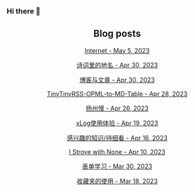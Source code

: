 ### Hi there 👋

<!--
**EuDs63/EuDs63** is a ✨ _special_ ✨ repository because its `README.md` (this file) appears on your GitHub profile.

Here are some ideas to get you started:

- 🔭 I’m currently working on ...
- 🌱 I’m currently learning ...
- 👯 I’m looking to collaborate on ...
- 🤔 I’m looking for help with ...
- 💬 Ask me about ...
- 📫 How to reach me: ...
- 😄 Pronouns: ...
- ⚡ Fun fact: ...
-->

<h2 align="center">Blog posts</h2>
<!-- BLOG-POST-LIST:START --><p align="center"><a href= http://euds63.github.io/2023/05/05/Internet/ > Internet - May 5, 2023 </a></p><p align="center"><a href= http://euds63.github.io/2023/05/01/place-names-in-poetry/ > 诗词里的地名 - Apr 30, 2023 </a></p><p align="center"><a href= http://euds63.github.io/2023/04/30/Blog-and-Articles/ > 博客与文章 - Apr 30, 2023 </a></p><p align="center"><a href= http://euds63.github.io/2023/04/29/TinyTinyRSS-OPML-to-MD-Table/ > TinyTinyRSS-OPML-to-MD-Table - Apr 28, 2023 </a></p><p align="center"><a href= http://euds63.github.io/2023/04/26/Yangzhou-slow/ > 扬州慢 - Apr 26, 2023 </a></p><p align="center"><a href= http://euds63.github.io/2023/04/20/xLog-using/ > xLog使用体验 - Apr 19, 2023 </a></p><p align="center"><a href= http://euds63.github.io/2023/04/16/things-I-m-interested-in/ > 感兴趣的知识/待细看 - Apr 16, 2023 </a></p><p align="center"><a href= http://euds63.github.io/2023/04/10/I-strove-with-none/ > I Strove with None - Apr 10, 2023 </a></p><p align="center"><a href= http://euds63.github.io/2023/03/30/formLearning/ > 表单学习 - Mar 30, 2023 </a></p><p align="center"><a href= http://euds63.github.io/2023/03/18/the-use-of-Favorites/ > 收藏夹的使用 - Mar 18, 2023 </a></p><!-- BLOG-POST-LIST:END -->
